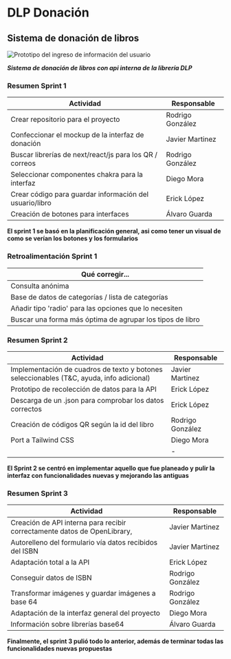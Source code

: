 
# DLP Donación

## Sistema de donación de libros

![Prototipo del ingreso de información del usuario](https://cdn.discordapp.com/attachments/763134307412738048/1311132448456835223/image.png?ex=6747bebf&is=67466d3f&hm=5deb74dbc9c7354fe191adf0e8b3e646da84cc36c9a22bf2e6e2813dfa64cc0d&)

***Sistema de donación de libros con api interna de la librería DLP***


### Resumen Sprint 1
| Actividad | Responsable |
| --------- | ----------- |
| Crear repositorio para el proyecto | Rodrigo González |
| Confeccionar el mockup de la interfaz de donación | Javier Martinez  |
| Buscar librerías de next/react/js para los QR / correos | Rodrigo González |
| Seleccionar componentes chakra para la interfaz | Diego Mora |
| Crear código para guardar información del usuario/libro | Erick López |
| Creación de botones para interfaces | Álvaro Guarda | 

**El sprint 1 se basó en la planificación general, asi como tener un visual de como se verían los botones y los formularios**

### Retroalimentación Sprint 1

| Qué corregir... |
| ------------ |
| Consulta anónima |
| Base de datos de categorías / lista de categorías |
| Añadir tipo 'radio' para las opciones que lo necesiten | 
| Buscar una forma más óptima de agrupar los tipos de libro |

### Resumen Sprint 2

| Actividad | Responsable |
| --------- | ----------- |
| Implementación de cuadros de texto y botones seleccionables (T&C, ayuda, info adicional) | Javier Martinez |
| Prototipo de recolección de datos para la API | Erick López |
| Descarga de un .json para comprobar los datos correctos | Erick López |
| Creación de códigos QR según la id del libro | Rodrigo González |
| Port a Tailwind CSS | Diego Mora |
|  | - | - |

**El Sprint 2 se centró en implementar aquello que fue planeado y pulir la interfaz con funcionalidades nuevas y mejorando las antiguas**



### Resumen Sprint 3


| Actividad | Responsable |
| --------- | ----------- |
| Creación de API interna para recibir correctamente datos de OpenLibrary,  | Javier Martinez |
| Autorelleno del formulario vía datos recibidos del ISBN | Javier Martinez |
| Adaptación total a la API | Erick López |
| Conseguir datos de ISBN | Rodrigo González |
| Transformar imágenes y guardar imágenes a base 64 | Rodrigo González |
| Adaptación de la interfaz general del proyecto | Diego Mora |
| Información sobre librerías base64 | Álvaro Guarda |


**Finalmente, el sprint 3 pulió todo lo anterior, además de terminar todas las funcionalidades nuevas propuestas**



